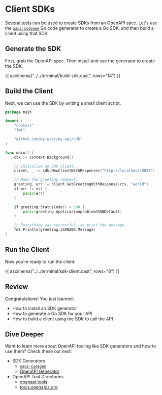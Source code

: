 # Client SDKs

[Several tools](https://openapi.tools/#sdk) can be used to create SDKs from an OpenAPI spec. Let's use the [`oapi-codegen`](https://github.com/deepmap/oapi-codegen) Go code generator to create a Go SDK, and then build a client using that SDK.

## Generate the SDK

First, grab the OpenAPI spec. Then install and use the generator to create the SDK.

{{ asciinema("../../terminal/build-sdk.cast", rows="14") }}

## Build the Client

Next, we can use the SDK by writing a small client script.

```go title="client/client.go"
package main

import (
	"context"
	"fmt"

	"github.com/my-user/my-api/sdk"
)

func main() {
	ctx := context.Background()

	// Initialize an SDK client.
	client, _ := sdk.NewClientWithResponses("http://localhost:8888")

	// Make the greeting request.
	greeting, err := client.GetGreetingWithResponse(ctx, "world")
	if err != nil {
		panic(err)
	}

	if greeting.StatusCode() > 200 {
		panic(greeting.ApplicationproblemJSONDefault)
	}

	// Everything was successful, so print the message.
	fmt.Println(greeting.JSON200.Message)
}
```

## Run the Client

Now you're ready to run the client:

{{ asciinema("../../terminal/sdk-client.cast", rows="8") }}

## Review

Congratulations! You just learned:

-   How to install an SDK generator
-   How to generate a Go SDK for your API
-   How to build a client using the SDK to call the API

## Dive Deeper

Want to learn more about OpenAPI tooling like SDK generators and how to use them? Check these out next:

-   SDK Generators
    -   [`oapi-codegen`](https://github.com/deepmap/oapi-codegen)
    -   [OpenAPI Generator](https://openapi-generator.tech/)
-   OpenAPI Tool Directories
    -   [openapi.tools](https://openapi.tools/)
    -   [tools.openapis.org](https://tools.openapis.org/)
